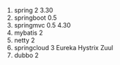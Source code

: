 1. spring 2  3.30
2. springboot 0.5 
3. springmvc 0.5 4.30
4. mybatis 2
5. netty 2
6. springcloud 3 Eureka Hystrix Zuul
7. dubbo 2